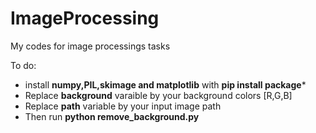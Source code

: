 # ImageProcessing
My codes for image processings tasks

To do: 
- install **numpy,PIL,skimage and matplotlib** with **pip install package***
- Replace **background** varaible by your background colors [R,G,B]
- Replace **path** variable by your input image path
- Then run **python remove_background.py**


